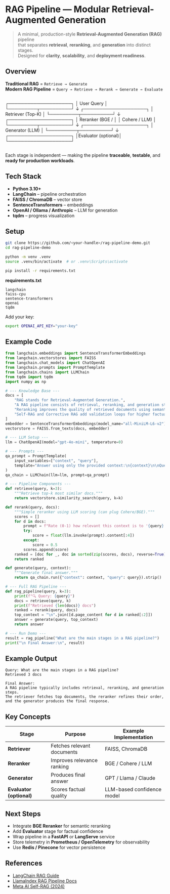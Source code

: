 # RAG Pipeline — Modular Retrieval-Augmented Generation

> A minimal, production-style **Retrieval-Augmented Generation (RAG)** pipeline  
> that separates **retrieval**, **reranking**, and **generation** into distinct stages.  
> Designed for **clarity**, **scalability**, and **deployment readiness**.

## Overview

**Traditional RAG** = `Retrieve → Generate`  
**Modern RAG Pipeline** = `Query → Retrieve → Rerank → Generate → Evaluate`

```

```
┌────────────────────┐
│     User Query     │
└─────────┬──────────┘
          ↓
┌────────────────────┐
│  Retriever (Top-K) │
└─────────┬──────────┘
          ↓
┌────────────────────┐
│   Reranker (BGE /  │
│   Cohere / LLM)    │
└─────────┬──────────┘
          ↓
┌────────────────────┐
│  Generator (LLM)   │
└─────────┬──────────┘
          ↓
┌────────────────────┐
│Evaluator (optional)│
└────────────────────┘
```

````

Each stage is independent — making the pipeline **traceable**, **testable**, and **ready for production workloads**.


## Tech Stack

- **Python 3.10+**
- **LangChain** – pipeline orchestration  
- **FAISS / ChromaDB** – vector store  
- **SentenceTransformers** – embeddings  
- **OpenAI / Ollama / Anthropic** – LLM for generation  
- **tqdm** – progress visualization  

## Setup

```bash
git clone https://github.com/<your-handle>/rag-pipeline-demo.git
cd rag-pipeline-demo

python -m venv .venv
source .venv/bin/activate  # or .venv\Scripts\activate

pip install -r requirements.txt
````

**requirements.txt**

```
langchain
faiss-cpu
sentence-transformers
openai
tqdm
```

Add your key:

```bash
export OPENAI_API_KEY="your-key"
```

## Example Code

```python
from langchain.embeddings import SentenceTransformerEmbeddings
from langchain.vectorstores import FAISS
from langchain.chat_models import ChatOpenAI
from langchain.prompts import PromptTemplate
from langchain.chains import LLMChain
from tqdm import tqdm
import numpy as np

# --- Knowledge Base ---
docs = [
    "RAG stands for Retrieval-Augmented Generation.",
    "A RAG pipeline consists of retrieval, reranking, and generation stages.",
    "Reranking improves the quality of retrieved documents using semantic similarity or LLMs.",
    "Self-RAG and Corrective RAG add validation loops for higher factual accuracy.",
]
embedder = SentenceTransformerEmbeddings(model_name="all-MiniLM-L6-v2")
vectorstore = FAISS.from_texts(docs, embedder)

# --- LLM Setup ---
llm = ChatOpenAI(model="gpt-4o-mini", temperature=0)

# --- Prompts ---
qa_prompt = PromptTemplate(
    input_variables=["context", "query"],
    template="Answer using only the provided context:\n{context}\n\nQuestion: {query}"
)
qa_chain = LLMChain(llm=llm, prompt=qa_prompt)

# --- Pipeline Components ---
def retrieve(query, k=3):
    """Retrieve top-k most similar docs."""
    return vectorstore.similarity_search(query, k=k)

def rerank(query, docs):
    """Simple reranker using LLM scoring (can plug Cohere/BGE)."""
    scores = []
    for d in docs:
        prompt = f"Rate (0-1) how relevant this context is to '{query}':\n{d.page_content}"
        try:
            score = float(llm.invoke(prompt).content[:4])
        except:
            score = 0.5
        scores.append(score)
    ranked = [doc for _, doc in sorted(zip(scores, docs), reverse=True)]
    return ranked

def generate(query, context):
    """Generate final answer."""
    return qa_chain.run({"context": context, "query": query}).strip()

# --- Full RAG Pipeline ---
def rag_pipeline(query, k=3):
    print(f"🔍 Query: {query}")
    docs = retrieve(query, k)
    print(f"Retrieved {len(docs)} docs")
    ranked = rerank(query, docs)
    top_context = "\n".join([d.page_content for d in ranked[:2]])
    answer = generate(query, top_context)
    return answer

# --- Run Demo ---
result = rag_pipeline("What are the main stages in a RAG pipeline?")
print("\n Final Answer:\n", result)
```

## Example Output

```
Query: What are the main stages in a RAG pipeline?
Retrieved 3 docs

Final Answer:
A RAG pipeline typically includes retrieval, reranking, and generation steps. 
The retriever fetches top documents, the reranker refines their order, and the generator produces the final response.
```

## Key Concepts

| Stage                    | Purpose                    | Example Implementation     |
| ------------------------ | -------------------------- | -------------------------- |
| **Retriever**            | Fetches relevant documents | FAISS, ChromaDB            |
| **Reranker**             | Improves relevance ranking | BGE / Cohere / LLM         |
| **Generator**            | Produces final answer      | GPT / Llama / Claude       |
| **Evaluator (optional)** | Scores factual quality     | LLM-based confidence model |


## Next Steps

* Integrate **BGE Reranker** for semantic reranking
* Add **Evaluator** stage for factual confidence
* Wrap pipeline in a **FastAPI** or **LangServe** service
* Store telemetry in **Prometheus / OpenTelemetry** for observability
* Use **Redis / Pinecone** for vector persistence


## References

* [LangChain RAG Guide](https://python.langchain.com)
* [LlamaIndex RAG Pipeline Docs](https://docs.llamaindex.ai)
* [Meta AI Self-RAG (2024)](https://ai.meta.com/research/publications/self-rag/)


